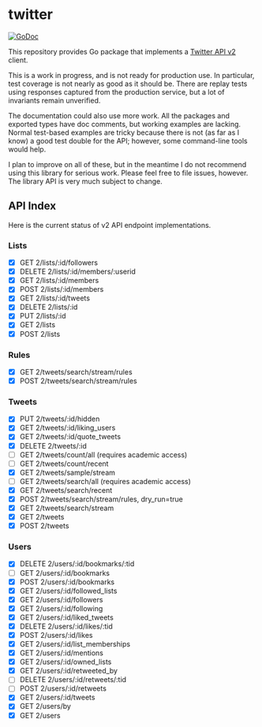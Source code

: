 # twitter

[![GoDoc](https://img.shields.io/static/v1?label=godoc&message=reference&color=blue)](https://pkg.go.dev/github.com/creachadair/twitter)

This repository provides Go package that implements a [Twitter API v2][tv2]
client.

This is a work in progress, and is not ready for production use. In particular,
test coverage is not nearly as good as it should be. There are replay tests
using responses captured from the production service, but a lot of invariants
remain unverified.

The documentation could also use more work. All the packages and exported types
have doc comments, but working examples are lacking.  Normal test-based
examples are tricky because there is not (as far as I know) a good test double
for the API; however, some command-line tools would help.

I plan to improve on all of these, but in the meantime I do not recommend using
this library for serious work. Please feel free to file issues, however.  The
library API is very much subject to change.

[tv2]: https://developer.twitter.com/en/docs/twitter-api

## API Index

Here is the current status of v2 API endpoint implementations.

### Lists

- [x] GET 2/lists/:id/followers
- [x] DELETE 2/lists/:id/members/:userid
- [x] GET 2/lists/:id/members
- [x] POST 2/lists/:id/members
- [x] GET 2/lists/:id/tweets
- [x] DELETE 2/lists/:id
- [x] PUT 2/lists/:id
- [x] GET 2/lists
- [x] POST 2/lists

### Rules

- [x] GET 2/tweets/search/stream/rules
- [x] POST 2/tweets/search/stream/rules

### Tweets

- [x] PUT 2/tweets/:id/hidden
- [x] GET 2/tweets/:id/liking_users
- [x] GET 2/tweets/:id/quote_tweets
- [x] DELETE 2/tweets/:id
- [ ] GET 2/tweets/count/all (requires academic access)
- [ ] GET 2/tweets/count/recent
- [x] GET 2/tweets/sample/stream
- [ ] GET 2/tweets/search/all (requires academic access)
- [x] GET 2/tweets/search/recent
- [x] POST 2/tweets/search/stream/rules, dry_run=true
- [x] GET 2/tweets/search/stream
- [x] GET 2/tweets
- [x] POST 2/tweets

### Users

- [x] DELETE 2/users/:id/bookmarks/:tid
- [ ] GET 2/users/:id/bookmarks
- [x] POST 2/users/:id/bookmarks
- [x] GET 2/users/:id/followed_lists
- [x] GET 2/users/:id/followers
- [x] GET 2/users/:id/following
- [x] GET 2/users/:id/liked_tweets
- [x] DELETE 2/users/:id/likes/:tid
- [x] POST 2/users/:id/likes
- [x] GET 2/users/:id/list_memberships
- [x] GET 2/users/:id/mentions
- [x] GET 2/users/:id/owned_lists
- [x] GET 2/users/:id/retweeted_by
- [ ] DELETE 2/users/:id/retweets/:tid
- [ ] POST 2/users/:id/retweets
- [x] GET 2/users/:id/tweets
- [x] GET 2/users/by
- [x] GET 2/users

